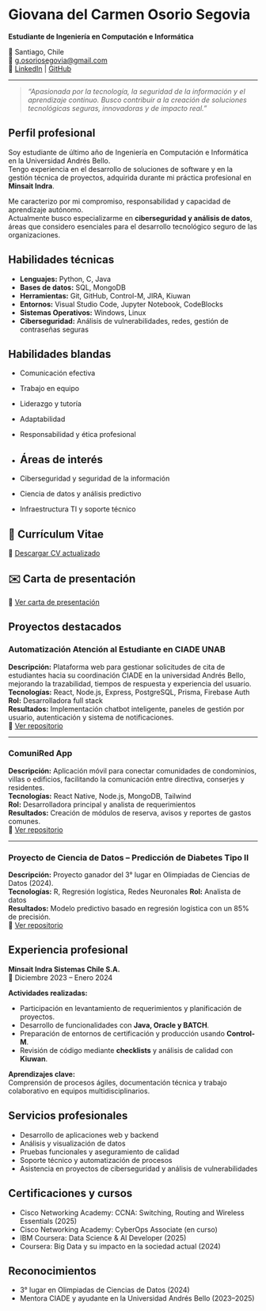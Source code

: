 # Giovana del Carmen Osorio Segovia
**Estudiante de Ingeniería en Computación e Informática**

📍 Santiago, Chile  
📧 g.osoriosegovia@gmail.com  
🔗 [LinkedIn](https://www.linkedin.com/in/giovanaosorio) | [GitHub](https://github.com/YobiObi)  

---

> *“Apasionada por la tecnología, la seguridad de la información y el aprendizaje continuo. Busco contribuir a la creación de soluciones tecnológicas seguras, innovadoras y de impacto real.”*

## Perfil profesional
Soy estudiante de último año de Ingeniería en Computación e Informática en la Universidad Andrés Bello.  
Tengo experiencia en el desarrollo de soluciones de software y en la gestión técnica de proyectos, adquirida durante mi práctica profesional en **Minsait Indra**.  

Me caracterizo por mi compromiso, responsabilidad y capacidad de aprendizaje autónomo.  
Actualmente busco especializarme en **ciberseguridad y análisis de datos**, áreas que considero esenciales para el desarrollo tecnológico seguro de las organizaciones.

## Habilidades técnicas
- **Lenguajes:** Python, C, Java  
- **Bases de datos:** SQL, MongoDB  
- **Herramientas:** Git, GitHub, Control-M, JIRA, Kiuwan  
- **Entornos:** Visual Studio Code, Jupyter Notebook, CodeBlocks  
- **Sistemas Operativos:** Windows, Linux  
- **Ciberseguridad:** Análisis de vulnerabilidades, redes, gestión de contraseñas seguras  

## Habilidades blandas
- Comunicación efectiva  
- Trabajo en equipo  
- Liderazgo y tutoría  
- Adaptabilidad  
- Responsabilidad y ética profesional

- ## Áreas de interés
- Ciberseguridad y seguridad de la información  
- Ciencia de datos y análisis predictivo  
- Infraestructura TI y soporte técnico

## 📄 Currículum Vitae
📎 [Descargar CV actualizado]()
## ✉️ Carta de presentación
📎 [Ver carta de presentación]()


## Proyectos destacados

### Automatización Atención al Estudiante en CIADE UNAB
**Descripción:** Plataforma web para gestionar solicitudes de cita de estudiantes hacia su coordinación CIADE en la universidad Andrés Bello, mejorando la trazabilidad, tiempos de respuesta y experiencia del usuario.  
**Tecnologías:** React, Node.js, Express, PostgreSQL, Prisma, Firebase Auth  
**Rol:** Desarrolladora full stack  
**Resultados:** Implementación chatbot inteligente, paneles de gestión por usuario, autenticación y sistema de notificaciones.  
🔗 [Ver repositorio](https://github.com/YobiObi/ChatbotCIADE)

---

### ComuniRed App
**Descripción:** Aplicación móvil para conectar comunidades de condominios, villas o edificios, facilitando la comunicación entre directiva, conserjes y residentes.  
**Tecnologías:** React Native, Node.js, MongoDB, Tailwind  
**Rol:** Desarrolladora principal y analista de requerimientos  
**Resultados:** Creación de módulos de reserva, avisos y reportes de gastos comunes.  
🔗 [Ver repositorio](https://github.com/legitpotato/Prototipo-ING-2)

---

### Proyecto de Ciencia de Datos – Predicción de Diabetes Tipo II
**Descripción:** Proyecto ganador del 3° lugar en Olimpiadas de Ciencias de Datos (2024).  
**Tecnologías:** R, Regresión logística, Redes Neuronales 
**Rol:** Analista de datos  
**Resultados:** Modelo predictivo basado en regresión logística con un 85% de precisión.  
🔗 [Ver repositorio]()

## Experiencia profesional

**Minsait Indra Sistemas Chile S.A.**  
📅 Diciembre 2023 – Enero 2024  

**Actividades realizadas:**
- Participación en levantamiento de requerimientos y planificación de proyectos.  
- Desarrollo de funcionalidades con **Java, Oracle y BATCH**.  
- Preparación de entornos de certificación y producción usando **Control-M**.  
- Revisión de código mediante **checklists** y análisis de calidad con **Kiuwan**.  

**Aprendizajes clave:**  
Comprensión de procesos ágiles, documentación técnica y trabajo colaborativo en equipos multidisciplinarios.
## Servicios profesionales
- Desarrollo de aplicaciones web y backend  
- Análisis y visualización de datos  
- Pruebas funcionales y aseguramiento de calidad  
- Soporte técnico y automatización de procesos  
- Asistencia en proyectos de ciberseguridad y análisis de vulnerabilidades  

## Certificaciones y cursos
- Cisco Networking Academy: CCNA: Switching, Routing and Wireless Essentials (2025)  
- Cisco Networking Academy: CyberOps Associate (en curso)  
- IBM Coursera: Data Science & AI Developer (2025)  
- Coursera: Big Data y su impacto en la sociedad actual (2024)

## Reconocimientos
- 3° lugar en Olimpiadas de Ciencias de Datos (2024)
- Mentora CIADE y ayudante en la Universidad Andrés Bello (2023–2025)


